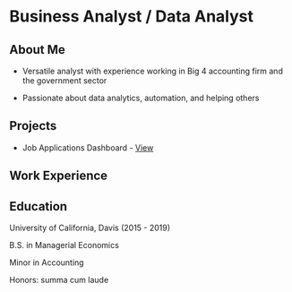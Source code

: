# Business Analyst / Data Analyst
## About Me
- Versatile analyst with experience working in Big 4 accounting firm and the government sector

- Passionate about data analytics, automation, and helping others

## Projects

- Job Applications Dashboard - [View](./project_page1.md)



## Work Experience  

## Education

University of California, Davis (2015 - 2019)

B.S. in Managerial Economics

Minor in Accounting

Honors: summa cum laude

